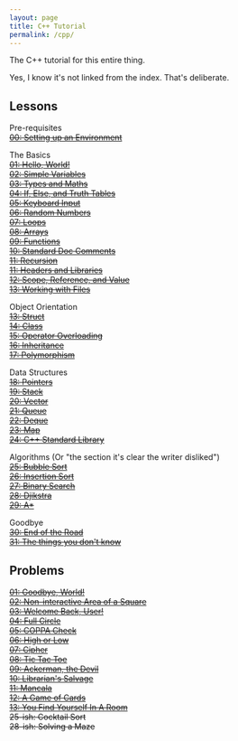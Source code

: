 ```yaml
---
layout: page
title: C++ Tutorial
permalink: /cpp/
---
```


The C++ tutorial for this entire thing.

Yes, I know it's not linked from the index. That's deliberate.

Lessons
-------
Pre-requisites  
~~[00: Setting up an Environment](#muismu)~~  

The Basics  
~~[01: Hello, World!](#muismu)~~  
~~[02: Simple Variables](#muismu)~~  
~~[03: Types and Maths](#muismu)~~  
~~[04: If, Else, and Truth Tables](#muismu)~~  
~~[05: Keyboard Input](#muismu)~~  
~~[06: Random Numbers](#muismu)~~  
~~[07: Loops](#muismu)~~  
~~[08: Arrays](#muismu)~~  
~~[09: Functions](#muismu)~~  
~~[10: Standard Doc Comments](#muismu)~~  
~~[11: Recursion](#muismu)~~  
~~[11: Headers and Libraries](#muismu)~~  
~~[12: Scope, Reference, and Value](#muismu)~~  
~~[13: Working with Files](#muismu)~~  

Object Orientation  
~~[13: Struct](#muismu)~~  
~~[14: Class](#muismu)~~  
~~[15: Operator Overloading](#muismu)~~  
~~[16: Inheritance](#muismu)~~  
~~[17: Polymorphism](#muismu)~~

Data Structures  
~~[18: Pointers](#muismu)~~  
~~[19: Stack](#muismu)~~  
~~[20: Vector](#muismu)~~  
~~[21: Queue](#muismu)~~  
~~[22: Deque](#muismu)~~  
~~[23: Map](#muismu)~~  
~~[24: C++ Standard Library](#muismu)~~

Algorithms (Or "the section it's clear the writer disliked")  
~~[25: Bubble Sort](#muismu)~~  
~~[26: Insertion Sort](#muismu)~~  
~~[27: Binary Search](#muismu)~~  
~~[28: Djikstra](#muismu)~~   
~~[29: A*](#muismu)~~

Goodbye  
~~[30: End of the Road](#muismu)~~  
~~[31: The things you don't know](#muismu)~~

Problems
--------
~~[01: Goodbye, World!](#muismu)~~  
~~[02: Non-interactive Area of a Square](#muismu)~~  
~~[03: Welcome Back, User!](#muismu)~~  
~~[04: Full Circle](#muismu)~~  
~~[05: COPPA Check](#muismu)~~  
~~[06: High or Low](#muismu)~~  
~~[07: Cipher](#muismu)~~  
~~[08: Tic Tac Toe](#muismu)~~  
~~[09: Ackerman, the Devil](#muismu)~~  
~~[10: Librarian's Salvage](#muismu)~~  
~~[11: Mancala](#muismu)~~  
~~[12: A Game of Cards](#muismu)~~  
~~[13: You Find Yourself In A Room](#muismu)~~  
~~25-ish: Cocktail Sort~~  
~~28-ish: Solving a Maze~~